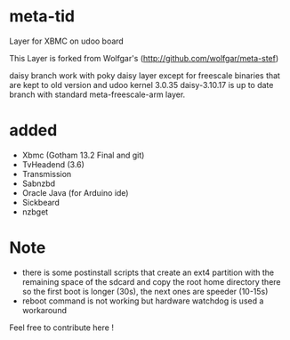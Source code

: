 meta-tid
========

Layer for XBMC on udoo board


This Layer is forked from Wolfgar's (http://github.com/wolfgar/meta-stef) 

daisy branch work with poky daisy layer except for freescale binaries that are kept to old version and udoo kernel 3.0.35
daisy-3.10.17 is up to date branch with standard meta-freescale-arm layer.


added 
=====
 - Xbmc (Gotham 13.2 Final and git)
 - TvHeadend (3.6)
 - Transmission
 - Sabnzbd
 - Oracle Java (for Arduino ide)
 - Sickbeard
 - nzbget
 
Note
====
 - there is some postinstall scripts that create an ext4 partition with the remaining space of the sdcard and copy the root home directory there so the first boot is longer (30s), the next ones are speeder (10-15s)
 - reboot command is not working but  hardware watchdog is used a workaround

Feel free to contribute here !

